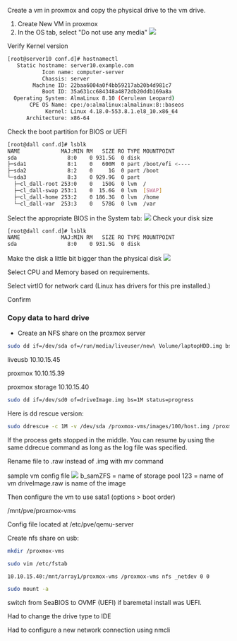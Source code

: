Create a vm in proxmox and copy the physical drive to the vm drive.

1. Create New VM in proxmox
2. In the OS tab, select "Do not use any media"
![](Pasted%20image%2020240806075409%201.png)

Verify Kernel version
```bash
[root@server10 conf.d]# hostnamectl
   Static hostname: server10.example.com          
		   Icon name: computer-server
           Chassis: server
        Machine ID: 22baa6004a0f4bb59217ab20b4d981c7
           Boot ID: 35a631cc684348a4872db20ddb169a8a
  Operating System: AlmaLinux 8.10 (Cerulean Leopard)
       CPE OS Name: cpe:/o:almalinux:almalinux:8::baseos
            Kernel: Linux 4.18.0-553.8.1.el8_10.x86_64
      Architecture: x86-64
```

Check the boot partition for BIOS or UEFI
```bash
[root@dall conf.d]# lsblk
NAME             MAJ:MIN RM   SIZE RO TYPE MOUNTPOINT
sda                8:0    0 931.5G  0 disk 
├─sda1             8:1    0   600M  0 part /boot/efi <---- 
├─sda2             8:2    0     1G  0 part /boot
└─sda3             8:3    0 929.9G  0 part 
  ├─cl_dall-root 253:0    0   150G  0 lvm  /
  ├─cl_dall-swap 253:1    0  15.6G  0 lvm  [SWAP]
  ├─cl_dall-home 253:2    0 186.3G  0 lvm  /home
  └─cl_dall-var  253:3    0   578G  0 lvm  /var

```

Select the appropriate BIOS in the System tab:
![](Pasted%20image%2020240806080050%201.png)
Check your disk size
```bash
[root@dall conf.d]# lsblk
NAME             MAJ:MIN RM   SIZE RO TYPE MOUNTPOINT
sda                8:0    0 931.5G  0 disk 
```

Make the disk a little bit bigger than the physical disk
![](Pasted%20image%2020240806080538%201.png)

Select CPU and Memory based on requirements.

Select virtIO for network card (Linux has drivers for this pre installed.)

Confirm

### Copy data to hard drive
- Create an NFS share on the proxmox server

```bash
sudo dd if=/dev/sda of=/run/media/liveuser/new\ Volume/laptopHDD.img bs=1M status=progress

```

liveusb 10.10.15.45

proxmox 10.10.15.39

proxmox storage 10.10.15.40

```bash
sudo dd if=/dev/sd0 of=driveImage.img bs=1M status=progress
```

Here is dd rescue version:
```bash
sudo ddrescue -c 1M -v /dev/sda /proxmox-vms/images/100/host.img /proxmox-vms/images/100/host.log
```

If the process gets stopped in the middle. You can resume by using the same ddrecue command as long as the log file was specified. 

Rename file to .raw instead of .img with mv command

sample vm config file
![](Pasted%20image%2020240807124622.png)
b_samZFS = name of storage pool
123 = name of vm
driveImage.raw is name of the image

Then configure the vm to use sata1 (options > boot order)

/mnt/pve/proxmox-vms

Config file located at /etc/pve/qemu-server

Create nfs share on usb:
```bash
mkdir /proxmox-vms
```

```bash
sudo vim /etc/fstab
```

```
10.10.15.40:/mnt/array1/proxmox-vms /proxmox-vms nfs _netdev 0 0
```

```bash
sudo mount -a
```

switch from SeaBIOS to OVMF (UEFI) if baremetal install was UEFI.

Had to change the drive type to IDE

Had to configure a new network connection using nmcli